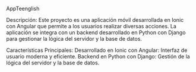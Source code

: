 AppTeenglish

Descripción:
Este proyecto es una aplicación móvil desarrollada en Ionic con Angular que permite a los usuarios realizar diversas acciones. La aplicación se integra con un backend desarrollado en Python con Django para gestionar la lógica del servidor y la base de datos.

Características Principales:
Desarrollado en Ionic con Angular: Interfaz de usuario moderna y eficiente.
Backend en Python con Django: Gestión de la lógica del servidor y la base de datos.
